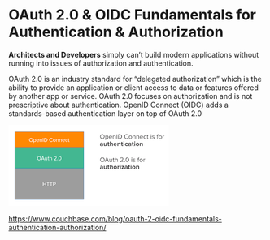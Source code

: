 # OAuth 2.0 & OIDC Fundamentals for Authentication & Authorization

**Architects and Developers** simply can’t build modern applications without running into issues of authorization and authentication.

OAuth 2.0 is an industry standard for “delegated authorization” which is the ability to provide an application or client access to data or features offered by another app or service. OAuth 2.0 focuses on authorization and is not prescriptive about authentication. OpenID Connect (OIDC) adds a standards-based authentication layer on top of OAuth 2.0

![oauth-openid](https://github.com/paulveillard/cybersecurity-oauth/blob/main/img/oauth-openid2.png)


https://www.couchbase.com/blog/oauth-2-oidc-fundamentals-authentication-authorization/
